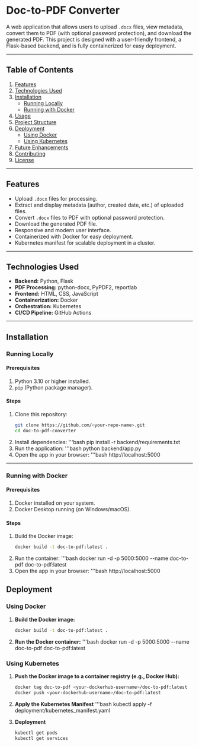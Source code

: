 # Doc-to-PDF Converter

A web application that allows users to upload `.docx` files, view metadata, convert them to PDF (with optional password protection), and download the generated PDF. This project is designed with a user-friendly frontend, a Flask-based backend, and is fully containerized for easy deployment.

---

## Table of Contents

1. [Features](#features)
2. [Technologies Used](#technologies-used)
3. [Installation](#installation)
   - [Running Locally](#running-locally)
   - [Running with Docker](#running-with-docker)
4. [Usage](#usage)
5. [Project Structure](#project-structure)
6. [Deployment](#deployment)
   - [Using Docker](#using-docker)
   - [Using Kubernetes](#using-kubernetes)
7. [Future Enhancements](#future-enhancements)
8. [Contributing](#contributing)
9. [License](#license)

---

## Features

- Upload `.docx` files for processing.
- Extract and display metadata (author, created date, etc.) of uploaded files.
- Convert `.docx` files to PDF with optional password protection.
- Download the generated PDF file.
- Responsive and modern user interface.
- Containerized with Docker for easy deployment.
- Kubernetes manifest for scalable deployment in a cluster.

---

## Technologies Used

- **Backend:** Python, Flask
- **PDF Processing:** python-docx, PyPDF2, reportlab
- **Frontend:** HTML, CSS, JavaScript
- **Containerization:** Docker
- **Orchestration:** Kubernetes
- **CI/CD Pipeline:** GitHub Actions

---

## Installation

### Running Locally

#### Prerequisites

1. Python 3.10 or higher installed.
2. `pip` (Python package manager).

#### Steps

1. Clone this repository:
   ```bash
   git clone https://github.com/<your-repo-name>.git
   cd doc-to-pdf-converter
2. Install dependencies:
   '''bash
   pip install -r backend/requirements.txt
3. Run the application:
   '''bash
   python backend/app.py
4. Open the app in your browser:
   '''bash
   http://localhost:5000

---

### Running with Docker

#### Prerequisites

1. Docker installed on your system.
2. Docker Desktop running (on Windows/macOS).

#### Steps

1. Build the Docker image:
   ```bash
   docker build -t doc-to-pdf:latest .
2. Run the container:
   '''bash
   docker run -d -p 5000:5000 --name doc-to-pdf doc-to-pdf:latest
3. Open the app in your browser:
   '''bash
   http://localhost:5000

## Deployment

### Using Docker

1. **Build the Docker image:**
   ```bash
   docker build -t doc-to-pdf:latest .
2. **Run the Docker container:**
   '''bash
   docker run -d -p 5000:5000 --name doc-to-pdf doc-to-pdf:latest

### Using Kubernetes

1. **Push the Docker image to a container registry (e.g., Docker Hub):**
   ```bash
   docker tag doc-to-pdf <your-dockerhub-username>/doc-to-pdf:latest
   docker push <your-dockerhub-username>/doc-to-pdf:latest
   
2. **Apply the Kubernetes Manifest**
   '''bash
   kubectl apply -f deployment/kubernetes_manifest.yaml

3. **Deployment**
   ```bash
   kubectl get pods
   kubectl get services
